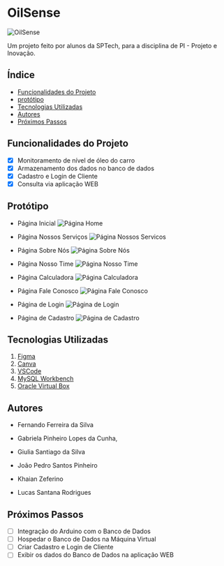# OilSense
![OilSense](Site/img/logo/logoExtensa.png)
<p> Um projeto feito por alunos da SPTech, para a disciplina de PI - Projeto e Inovação. </p>

## Índice
- <a href="#funcionalidades-do-projeto"> Funcionalidades do Projeto </a>
- <a href="#protótipo"> protótipo </a> 
- <a href="#tecnologias-utilizadas"> Tecnologias Utilizadas </a> 
- <a href="#autores"> Autores </a> 
- <a href="#próximos-passos"> Próximos Passos </a>

## Funcionalidades do Projeto
- [x] Monitoramento de nível de óleo do carro
- [x] Armazenamento dos dados no banco de dados
- [x] Cadastro e Login de Cliente
- [x] Consulta via aplicação WEB

## Protótipo
- Página Inicial
![Página Home](Prototipo/prototipo_home.png)

- Página Nossos Serviços
![Página Nossos Servicos](Prototipo/prototipo_nossos_servicos.png)

- Página Sobre Nós
![Página Sobre Nós](Prototipo/prototipo_sobre_nos.png)

- Página Nosso Time
![Página Nosso Time](Prototipo/prototipo_nosso_time.png)

- Página Calculadora
![Página Calculadora](Prototipo/prototipo_calculadora.png)

- Página Fale Conosco
![Página Fale Conosco](Prototipo/prototipo_fale_conosco.png)

- Página de Login
![Página de Login](Prototipo/prototipo_login.png)

- Página de Cadastro
![Página de Cadastro](Prototipo/prototipo_cadastro.png)

## Tecnologias Utilizadas
1. [Figma](https://www.figma.com/)
2. [Canva](https://www.canva.com/pt_br/)
3. [VSCode](https://code.visualstudio.com)
4. [MySQL Workbench](https://www.mysql.com/products/workbench/)
5. [Oracle Virtual Box](https://www.virtualbox.org/wiki/Downloads)

## Autores
- Fernando Ferreira da Silva 

- Gabriela Pinheiro Lopes da Cunha, 

- Giulia Santiago da Silva 

- João Pedro Santos Pinheiro 

- Khaian Zeferino 

- Lucas Santana Rodrigues 

## Próximos Passos
- [ ] Integração do Arduino com o Banco de Dados
- [ ] Hospedar o Banco de Dados na Máquina Virtual
- [ ] Criar Cadastro e Login de Cliente
- [ ] Exibir os dados do Banco de Dados na aplicação WEB